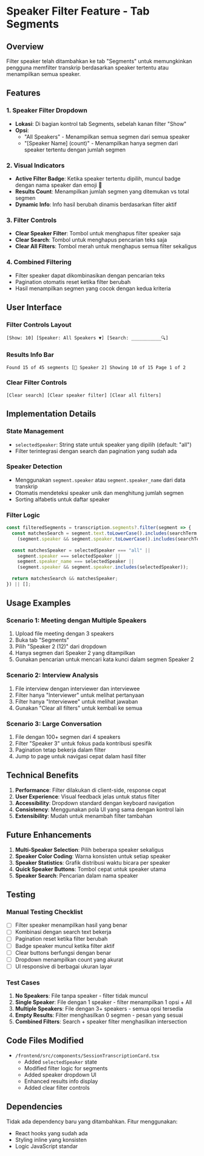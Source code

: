 # Speaker Filter Feature - Tab Segments

## Overview

Filter speaker telah ditambahkan ke tab "Segments" untuk memungkinkan pengguna memfilter transkrip berdasarkan speaker tertentu atau menampilkan semua speaker.

## Features

### 1. Speaker Filter Dropdown
- **Lokasi**: Di bagian kontrol tab Segments, sebelah kanan filter "Show"
- **Opsi**: 
  - "All Speakers" - Menampilkan semua segmen dari semua speaker
  - "[Speaker Name] (count)" - Menampilkan hanya segmen dari speaker tertentu dengan jumlah segmen

### 2. Visual Indicators
- **Active Filter Badge**: Ketika speaker tertentu dipilih, muncul badge dengan nama speaker dan emoji 📢
- **Results Count**: Menampilkan jumlah segmen yang ditemukan vs total segmen
- **Dynamic Info**: Info hasil berubah dinamis berdasarkan filter aktif

### 3. Filter Controls
- **Clear Speaker Filter**: Tombol untuk menghapus filter speaker saja
- **Clear Search**: Tombol untuk menghapus pencarian teks saja  
- **Clear All Filters**: Tombol merah untuk menghapus semua filter sekaligus

### 4. Combined Filtering
- Filter speaker dapat dikombinasikan dengan pencarian teks
- Pagination otomatis reset ketika filter berubah
- Hasil menampilkan segmen yang cocok dengan kedua kriteria

## User Interface

### Filter Controls Layout
```
[Show: 10] [Speaker: All Speakers ▼] [Search: ___________🔍]
```

### Results Info Bar
```
Found 15 of 45 segments [📢 Speaker 2] Showing 10 of 15 Page 1 of 2
```

### Clear Filter Controls
```
[Clear search] [Clear speaker filter] [Clear all filters]
```

## Implementation Details

### State Management
- `selectedSpeaker`: String state untuk speaker yang dipilih (default: "all")
- Filter terintegrasi dengan search dan pagination yang sudah ada

### Speaker Detection
- Menggunakan `segment.speaker` atau `segment.speaker_name` dari data transkrip
- Otomatis mendeteksi speaker unik dan menghitung jumlah segmen
- Sorting alfabetis untuk daftar speaker

### Filter Logic
```typescript
const filteredSegments = transcription.segments?.filter(segment => {
  const matchesSearch = segment.text.toLowerCase().includes(searchTerm.toLowerCase()) ||
    (segment.speaker && segment.speaker.toLowerCase().includes(searchTerm.toLowerCase()));
  
  const matchesSpeaker = selectedSpeaker === "all" || 
    segment.speaker === selectedSpeaker ||
    segment.speaker_name === selectedSpeaker ||
    (segment.speaker && segment.speaker.includes(selectedSpeaker));
  
  return matchesSearch && matchesSpeaker;
}) || [];
```

## Usage Examples

### Scenario 1: Meeting dengan Multiple Speakers
1. Upload file meeting dengan 3 speakers
2. Buka tab "Segments"
3. Pilih "Speaker 2 (12)" dari dropdown
4. Hanya segmen dari Speaker 2 yang ditampilkan
5. Gunakan pencarian untuk mencari kata kunci dalam segmen Speaker 2

### Scenario 2: Interview Analysis
1. File interview dengan interviewer dan interviewee
2. Filter hanya "Interviewer" untuk melihat pertanyaan
3. Filter hanya "Interviewee" untuk melihat jawaban
4. Gunakan "Clear all filters" untuk kembali ke semua

### Scenario 3: Large Conversation
1. File dengan 100+ segmen dari 4 speakers
2. Filter "Speaker 3" untuk fokus pada kontribusi spesifik
3. Pagination tetap bekerja dalam filter
4. Jump to page untuk navigasi cepat dalam hasil filter

## Technical Benefits

1. **Performance**: Filter dilakukan di client-side, response cepat
2. **User Experience**: Visual feedback jelas untuk status filter
3. **Accessibility**: Dropdown standard dengan keyboard navigation
4. **Consistency**: Menggunakan pola UI yang sama dengan kontrol lain
5. **Extensibility**: Mudah untuk menambah filter tambahan

## Future Enhancements

1. **Multi-Speaker Selection**: Pilih beberapa speaker sekaligus
2. **Speaker Color Coding**: Warna konsisten untuk setiap speaker
3. **Speaker Statistics**: Grafik distribusi waktu bicara per speaker
4. **Quick Speaker Buttons**: Tombol cepat untuk speaker utama
5. **Speaker Search**: Pencarian dalam nama speaker

## Testing

### Manual Testing Checklist
- [ ] Filter speaker menampilkan hasil yang benar
- [ ] Kombinasi dengan search text bekerja
- [ ] Pagination reset ketika filter berubah
- [ ] Badge speaker muncul ketika filter aktif
- [ ] Clear buttons berfungsi dengan benar
- [ ] Dropdown menampilkan count yang akurat
- [ ] UI responsive di berbagai ukuran layar

### Test Cases
1. **No Speakers**: File tanpa speaker - filter tidak muncul
2. **Single Speaker**: File dengan 1 speaker - filter menampilkan 1 opsi + All
3. **Multiple Speakers**: File dengan 3+ speakers - semua opsi tersedia
4. **Empty Results**: Filter menghasilkan 0 segmen - pesan yang sesuai
5. **Combined Filters**: Search + speaker filter menghasilkan intersection

## Code Files Modified

- `/frontend/src/components/SessionTranscriptionCard.tsx`
  - Added `selectedSpeaker` state
  - Modified filter logic for segments
  - Added speaker dropdown UI
  - Enhanced results info display
  - Added clear filter controls

## Dependencies

Tidak ada dependency baru yang ditambahkan. Fitur menggunakan:
- React hooks yang sudah ada
- Styling inline yang konsisten
- Logic JavaScript standar

